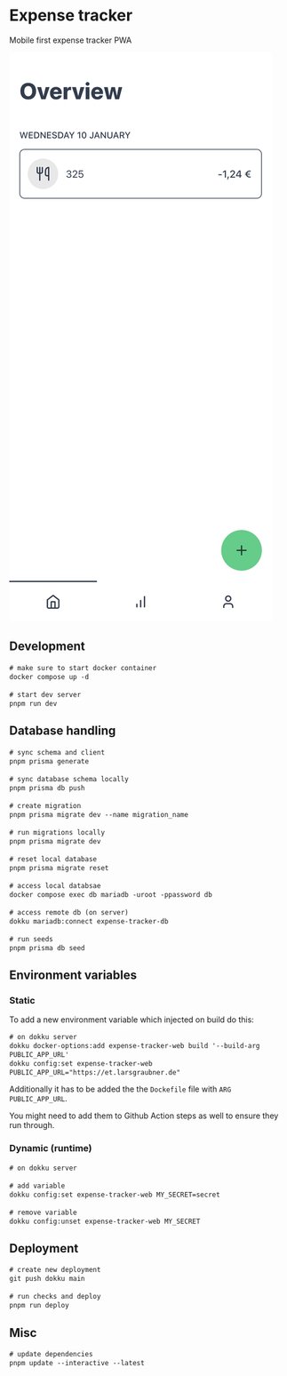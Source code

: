 # Expense tracker

Mobile first expense tracker PWA

![Screenshot of expense tracker app](screenshot.png)

## Development

```
# make sure to start docker container
docker compose up -d

# start dev server
pnpm run dev
```

## Database handling

```
# sync schema and client
pnpm prisma generate

# sync database schema locally
pnpm prisma db push

# create migration
pnpm prisma migrate dev --name migration_name

# run migrations locally
pnpm prisma migrate dev

# reset local database
pnpm prisma migrate reset

# access local databsae
docker compose exec db mariadb -uroot -ppassword db

# access remote db (on server)
dokku mariadb:connect expense-tracker-db

# run seeds
pnpm prisma db seed
```

## Environment variables

### Static

To add a new environment variable which injected on build do this:

```
# on dokku server
dokku docker-options:add expense-tracker-web build '--build-arg PUBLIC_APP_URL'
dokku config:set expense-tracker-web PUBLIC_APP_URL="https://et.larsgraubner.de"
```

Additionally it has to be added the the `Dockefile` file with `ARG
PUBLIC_APP_URL`.

You might need to add them to Github Action steps as well to ensure they run through.

### Dynamic (runtime)

```
# on dokku server

# add variable
dokku config:set expense-tracker-web MY_SECRET=secret

# remove variable
dokku config:unset expense-tracker-web MY_SECRET
```

## Deployment

```
# create new deployment
git push dokku main

# run checks and deploy
pnpm run deploy
```

## Misc

```
# update dependencies
pnpm update --interactive --latest
```
